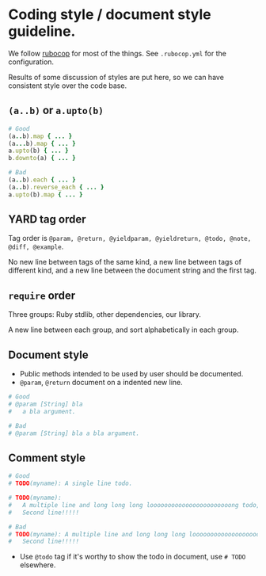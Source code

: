 # Coding style / document style guideline.

We follow [rubocop](https://github.com/bbatsov/rubocop) for most of the things.
See `.rubocop.yml` for the configuration.

Results of some discussion of styles are put here,
so we can have consistent style over the code base.

## `(a..b)` or `a.upto(b)`
```ruby
# Good
(a..b).map { ... }
(a...b).map { ... }
a.upto(b) { ... }
b.downto(a) { ... }

# Bad
(a..b).each { ... }
(a..b).reverse_each { ... }
a.upto(b).map { ... }
```

## YARD tag order
Tag order is `@param, @return, @yieldparam, @yieldreturn, @todo, @note, @diff, @example`.

No new line between tags of the same kind,
a new line between tags of different kind,
and a new line between the document string and the first tag.

## `require` order
Three groups: Ruby stdlib, other dependencies, our library.

A new line between each group,
and sort alphabetically in each group.

## Document style
* Public methods intended to be used by user should be documented.
* `@param`, `@return` document on a indented new line.
```ruby
# Good
# @param [String] bla
#   a bla argument.

# Bad
# @param [String] bla a bla argument.
```

## Comment style
```ruby
# Good
# TODO(myname): A single line todo.

# TODO(myname):
#   A multiple line and long long long looooooooooooooooooooooong todo,
#   Second line!!!!!

# Bad
# TODO(myname): A multiple line and long long long looooooooooooooooooooooong todo,
#   Second line!!!!!
```
* Use `@todo` tag if it's worthy to show the todo in document, use `# TODO` elsewhere.
